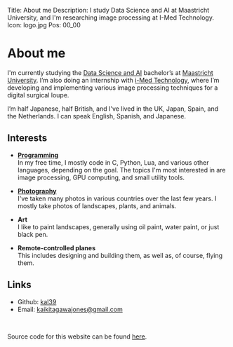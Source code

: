 Title: About me
Description: I study Data Science and AI at Maastricht University, and I'm researching image processing at I-Med Technology.
Icon: logo.jpg
Pos: 00_00

# About me

I'm currently studying the [Data Science and AI](https://curriculum.maastrichtuniversity.nl/education/bachelor/data-science-and-artificial-intelligence) bachelor’s at [Maastricht University](https://www.maastrichtuniversity.nl/). I’m also doing an internship with [i-Med Technology](https://www.i-medtech.nl/), where I’m developing and implementing various image processing techniques for a digital surgical loupe.

I’m half Japanese, half British, and I've lived in the UK, Japan, Spain, and the Netherlands. I can speak English, Spanish, and Japanese.

## Interests

- **[Programming](projects.md)**  
  In my free time, I mostly code in C, Python, Lua, and various other languages, depending on the goal. The topics I'm most interested in are image processing, GPU computing, and small utility tools.

- **[Photography](photos.md)**  
  I've taken many photos in various countries over the last few years. I mostly take photos of landscapes, plants, and animals.

- **Art**  
  I like to paint landscapes, generally using oil paint, water paint, or just black pen.

- **Remote-controlled planes**  
  This includes designing and building them, as well as, of course, flying them.

## Links

- Github: [kal39](https://github.com/kal39)
- Email: [kaikitagawajones@gmail.com](mailto:kaikitagawajones@gmail.com)

<br>

Source code for this website can be found [here](https://github.com/kal39/portfolio_v2).